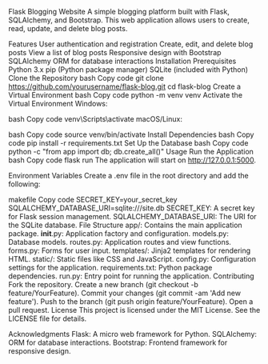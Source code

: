 Flask Blogging Website
A simple blogging platform built with Flask, SQLAlchemy, and Bootstrap. This web application allows users to create, read, update, and delete blog posts.

Features
User authentication and registration
Create, edit, and delete blog posts
View a list of blog posts
Responsive design with Bootstrap
SQLAlchemy ORM for database interactions
Installation
Prerequisites
Python 3.x
pip (Python package manager)
SQLite (included with Python)
Clone the Repository
bash
Copy code
git clone https://github.com/yourusername/flask-blog.git
cd flask-blog
Create a Virtual Environment
bash
Copy code
python -m venv venv
Activate the Virtual Environment
Windows:

bash
Copy code
venv\Scripts\activate
macOS/Linux:

bash
Copy code
source venv/bin/activate
Install Dependencies
bash
Copy code
pip install -r requirements.txt
Set Up the Database
bash
Copy code
python -c "from app import db; db.create_all()"
Usage
Run the Application
bash
Copy code
flask run
The application will start on http://127.0.0.1:5000.

Environment Variables
Create a .env file in the root directory and add the following:

makefile
Copy code
SECRET_KEY=your_secret_key
SQLALCHEMY_DATABASE_URI=sqlite:///site.db
SECRET_KEY: A secret key for Flask session management.
SQLALCHEMY_DATABASE_URI: The URI for the SQLite database.
File Structure
app/: Contains the main application package.
__init__.py: Application factory and configuration.
models.py: Database models.
routes.py: Application routes and view functions.
forms.py: Forms for user input.
templates/: Jinja2 templates for rendering HTML.
static/: Static files like CSS and JavaScript.
config.py: Configuration settings for the application.
requirements.txt: Python package dependencies.
run.py: Entry point for running the application.
Contributing
Fork the repository.
Create a new branch (git checkout -b feature/YourFeature).
Commit your changes (git commit -am 'Add new feature').
Push to the branch (git push origin feature/YourFeature).
Open a pull request.
License
This project is licensed under the MIT License. See the LICENSE file for details.

Acknowledgments
Flask: A micro web framework for Python.
SQLAlchemy: ORM for database interactions.
Bootstrap: Frontend framework for responsive design.
